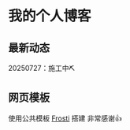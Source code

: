 # 我的个人博客

## 最新动态

20250727：施工中⛏️

## 网页模板

使用公共模板 [Frosti](https://github.com/EveSunMaple/Frosti) 搭建
非常感谢👍
